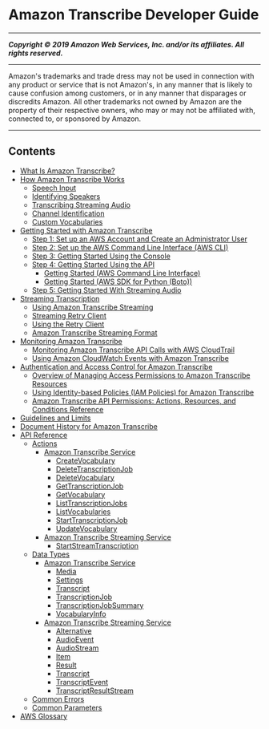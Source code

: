 # Amazon Transcribe Developer Guide

-----
*****Copyright &copy; 2019 Amazon Web Services, Inc. and/or its affiliates. All rights reserved.*****

-----
Amazon's trademarks and trade dress may not be used in 
     connection with any product or service that is not Amazon's, 
     in any manner that is likely to cause confusion among customers, 
     or in any manner that disparages or discredits Amazon. All other 
     trademarks not owned by Amazon are the property of their respective
     owners, who may or may not be affiliated with, connected to, or 
     sponsored by Amazon.

-----
## Contents
+ [What Is Amazon Transcribe?](what-is-transcribe.md)
+ [How Amazon Transcribe Works](how-it-works.md)
   + [Speech Input](input.md)
   + [Identifying Speakers](how-diarization.md)
   + [Transcribing Streaming Audio](how-streaming-transcription.md)
   + [Channel Identification](how-channel-id.md)
   + [Custom Vocabularies](how-vocabulary.md)
+ [Getting Started with Amazon Transcribe](getting-started.md)
   + [Step 1: Set up an AWS Account and Create an Administrator User](setting-up-asc.md)
   + [Step 2: Set up the AWS Command Line Interface (AWS CLI)](setup-asc-awscli.md)
   + [Step 3: Getting Started Using the Console](getting-started-asc-console.md)
   + [Step 4: Getting Started Using the API](getting-started-asc-api.md)
      + [Getting Started (AWS Command Line Interface)](getting-started-cli.md)
      + [Getting Started (AWS SDK for Python (Boto))](getting-started-python.md)
   + [Step 5: Getting Started With Streaming Audio](getting-started-streaming.md)
+ [Streaming Transcription](streaming.md)
   + [Using Amazon Transcribe Streaming](how-streaming.md)
   + [Streaming Retry Client](streaming-client.md)
   + [Using the Retry Client](retry-client-example.md)
   + [Amazon Transcribe Streaming Format](streaming-format.md)
+ [Monitoring Amazon Transcribe](monitoring-transcribe.md)
   + [Monitoring Amazon Transcribe API Calls with AWS CloudTrail](monitoring-transcribe-cloud-trail.md)
   + [Using Amazon CloudWatch Events with Amazon Transcribe](cloud-watch-events.md)
+ [Authentication and Access Control for Amazon Transcribe](auth-and-access-control.md)
   + [Overview of Managing Access Permissions to Amazon Transcribe Resources](access-control-overview.md)
   + [Using Identity-based Policies (IAM Policies) for Amazon Transcribe](access-control-managing-permissions.md)
   + [Amazon Transcribe API Permissions: Actions, Resources, and Conditions Reference](asc-api-permissions-ref.md)
+ [Guidelines and Limits](limits-guidelines.md)
+ [Document History for Amazon Transcribe](doc-history.md)
+ [API Reference](API_Reference.md)
   + [Actions](API_Operations.md)
      + [Amazon Transcribe Service](API_Operations_Amazon_Transcribe_Service.md)
         + [CreateVocabulary](API_CreateVocabulary.md)
         + [DeleteTranscriptionJob](API_DeleteTranscriptionJob.md)
         + [DeleteVocabulary](API_DeleteVocabulary.md)
         + [GetTranscriptionJob](API_GetTranscriptionJob.md)
         + [GetVocabulary](API_GetVocabulary.md)
         + [ListTranscriptionJobs](API_ListTranscriptionJobs.md)
         + [ListVocabularies](API_ListVocabularies.md)
         + [StartTranscriptionJob](API_StartTranscriptionJob.md)
         + [UpdateVocabulary](API_UpdateVocabulary.md)
      + [Amazon Transcribe Streaming Service](API_Operations_Amazon_Transcribe_Streaming_Service.md)
         + [StartStreamTranscription](API_streaming_StartStreamTranscription.md)
   + [Data Types](API_Types.md)
      + [Amazon Transcribe Service](API_Types_Amazon_Transcribe_Service.md)
         + [Media](API_Media.md)
         + [Settings](API_Settings.md)
         + [Transcript](API_Transcript.md)
         + [TranscriptionJob](API_TranscriptionJob.md)
         + [TranscriptionJobSummary](API_TranscriptionJobSummary.md)
         + [VocabularyInfo](API_VocabularyInfo.md)
      + [Amazon Transcribe Streaming Service](API_Types_Amazon_Transcribe_Streaming_Service.md)
         + [Alternative](API_streaming_Alternative.md)
         + [AudioEvent](API_streaming_AudioEvent.md)
         + [AudioStream](API_streaming_AudioStream.md)
         + [Item](API_streaming_Item.md)
         + [Result](API_streaming_Result.md)
         + [Transcript](API_streaming_Transcript.md)
         + [TranscriptEvent](API_streaming_TranscriptEvent.md)
         + [TranscriptResultStream](API_streaming_TranscriptResultStream.md)
   + [Common Errors](CommonErrors.md)
   + [Common Parameters](CommonParameters.md)
+ [AWS Glossary](glossary.md)